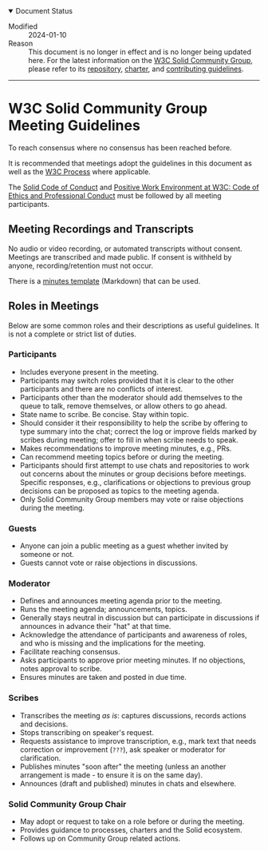<details open="">
  <summary>Document Status</summary>
  <dl>
    <dt>Modified</dt>
    <dd>2024-01-10</dd>
    <dt>Reason</dt>
    <dd>This document is no longer in effect and is no longer being updated here. For the latest information on the <a href="https://www.w3.org/groups/cg/solid/">W3C Solid Community Group</a>, please refer to its <a href="https://github.com/w3c-cg/solid/">repository</a>, <a href="https://www.w3.org/community/solid/charter/">charter</a>, and <a href="https://github.com/w3c-cg/solid/blob/main/CONTRIBUTING.md">contributing guidelines</a>.</dd>
  </dl>
</details>

---

# W3C Solid Community Group Meeting Guidelines

To reach consensus where no consensus has been reached before.

It is recommended that meetings adopt the guidelines in this document as well as the [W3C Process](https://www.w3.org/Consortium/Process/) where applicable.

The [Solid Code of Conduct](https://github.com/solid/process/blob/main/code-of-conduct.md) and [Positive Work Environment at W3C: Code of Ethics and Professional Conduct](https://www.w3.org/Consortium/cepc/) must be followed by all meeting participants.

## Meeting Recordings and Transcripts

No audio or video recording, or automated transcripts without consent. Meetings are transcribed and made public. If consent is withheld by anyone, recording/retention must not occur.

There is a [minutes template](https://github.com/solid/specification/blob/main/meetings/template.md) (Markdown) that can be used.

## Roles in Meetings

Below are some common roles and their descriptions as useful guidelines. It is not a complete or strict list of duties.

### Participants

* Includes everyone present in the meeting.
* Participants may switch roles provided that it is clear to the other participants and there are no conflicts of interest.
* Participants other than the moderator should add themselves to the queue to talk, remove themselves, or allow others to go ahead.
* State name to scribe. Be concise. Stay within topic.
* Should consider it their responsibility to help the scribe by offering to type summary into the chat; correct the log or improve fields marked by scribes during meeting; offer to fill in when scribe needs to speak.
* Makes recommendations to improve meeting minutes, e.g., PRs.
* Can recommend meeting topics before or during the meeting.
* Participants should first attempt to use chats and repositories to work out concerns about the minutes or group decisions before meetings. Specific responses, e.g., clarifications or objections to previous group decisions can be proposed as topics to the meeting agenda.
* Only Solid Community Group members may vote or raise objections during the meeting.

### Guests

* Anyone can join a public meeting as a guest whether invited by someone or not.
* Guests cannot vote or raise objections in discussions.

### Moderator

* Defines and announces meeting agenda prior to the meeting.
* Runs the meeting agenda; announcements, topics.
* Generally stays neutral in discussion but can participate in discussions if announces in advance their "hat" at that time.
* Acknowledge the attendance of participants and awareness of roles, and who is missing and the implications for the meeting.
* Facilitate reaching consensus.
* Asks participants to approve prior meeting minutes. If no objections, notes approval to scribe.
* Ensures minutes are taken and posted in due time.

### Scribes

* Transcribes the meeting *as is*: captures discussions, records actions and decisions.
* Stops transcribing on speaker's request.
* Requests assistance to improve transcription, e.g., mark text that needs correction or improvement (`???`), ask speaker or moderator for clarification.
* Publishes minutes "soon after" the meeting (unless an another arrangement is made - to ensure it is on the same day).
* Announces (draft and published) minutes in chats and elsewhere.

### Solid Community Group Chair

* May adopt or request to take on a role before or during the meeting.
* Provides guidance to processes, charters and the Solid ecosystem.
* Follows up on Community Group related actions.
